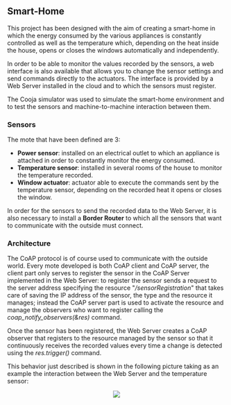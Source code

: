 ## Smart-Home
This project has been designed with the aim of creating a smart-home in which the energy consumed by the various appliances is constantly controlled as well as the temperature which, depending on the heat inside the house, opens or closes the windows automatically and independently.

In order to be able to monitor the values recorded by the sensors, a web interface is also available that allows you to change the sensor settings and send commands directly to the actuators. The interface is provided by a Web Server installed in the cloud and to which the sensors must register.

The Cooja simulator was used to simulate the smart-home environment and to test the sensors and machine-to-machine interaction between them.

### Sensors
The mote that have been defined are 3: 
* **Power sensor**: installed on an electrical outlet to which an appliance is attached in order to constantly monitor the energy consumed.
* **Temperature sensor**: installed in several rooms of the house to monitor the temperature recorded.
* **Window actuator**: actuator able to execute the commands sent by the temperature sensor, depending on the recorded heat it opens or closes the window.

In order for the sensors to send the recorded data to the Web Server, it is also necessary to install a **Border Router** to which all the sensors that want to communicate with the outside must connect.

### Architecture
The CoAP protocol is of course used to communicate with the outside world.
Every mote developed is both CoAP client and CoAP server, the client part only serves to register the sensor in the CoAP Server implemented in the Web Server: to register the sensor sends a request to the server address specifying the resource "*/sensorRegistration*" that takes care of saving the IP address of the sensor, the type and the resource it manages; instead the CoAP server part is used to activate the resource and manage the observers who want to register calling the *coap_notify_observers(&res)* command.

Once the sensor has been registered, the Web Server creates a CoAP observer that registers to the resource managed by the sensor so that it continuously receives the recorded values every time a change is detected using the *res.trigger()* command. 

This behavior just described is shown in the following picture taking as an example the interaction between the Web Server and the temperature sensor:
<p align="center">
  <img src="https://github.com/davide-coccomini/smart-home/blob/master/overview.png">
</p>

